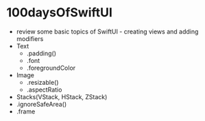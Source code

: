 # 100daysOfSwiftUI

-   review some basic topics of SwiftUI - creating views and adding modifiers
-   Text
    -   .padding()
    -   .font
    -   .foregroundColor
-   Image
    -   .resizable()
    -   .aspectRatio
-   Stacks(VStack, HStack, ZStack)
-   .ignoreSafeArea()
-   .frame
